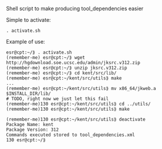 Shell script to make producing tool_dependencies easier

Simple to activate:

```
. activate.sh
```

Example of use:

```console
esr@cpt:~/⟫ . activate.sh
(remember-me) esr@cpt:~/⟫ wget http://hgdownload.soe.ucsc.edu/admin/jksrc.v312.zip
(remember-me) esr@cpt:~/⟫ unzip jksrc.v312.zip
(remember-me) esr@cpt:~/⟫ cd kent/src/lib/
(remember-me) esr@cpt:~/kent/src/utils⟫ make
...
(remember-me) esr@cpt:~/kent/src/utils⟫ mv x86_64/jkweb.a $INSTALL_DIR/lib/
# TODO, right now we just let this fail
(remember-me)130 esr@cpt:~/kent/src/utils⟫ cd ../utils/
(remember-me)130 esr@cpt:~/kent/src/utils⟫ make

(remember-me)130 esr@cpt:~/kent/src/utils⟫ deactivate 
Package Name: kent
Package Version: 312
Commands executed stored to tool_dependencies.xml
130 esr@cpt:~/⟫ 
```
